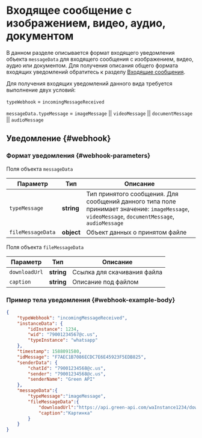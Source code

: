 # Входящее сообщение с изображением, видео, аудио, документом

В данном разделе описывается формат входящего уведомления объекта `messageData` для входящего сообщения с изображением, видео, аудио или документом. Для получения описания общего формата входящих уведомлений обратитесь к разделу [Входящие сообщения](Webhook-IncomingMessageReceived.md). 

Для получения входящих уведомлений данного вида требуется выполнение двух условий:

`typeWebhook` = `incomingMessageReceived`

`messageData.typeMessage` = `imageMessage` || `videoMessage` || `documentMessage` || `audioMessage`

## Уведомление {#webhook}

### Формат уведомления {#webhook-parameters}

Поля объекта `messageData`

Параметр | Тип | Описание
----- | ----- | -----
`typeMessage` | **string** | Тип принятого сообщения. Для сообщений данного типа поле принимает значение: `imageMessage`, `videoMessage`, `documentMessage`, `audioMessage`
`fileMessageData ` | **object** | Объект данных о принятом файле

Поля объекта `fileMessageData` 

Параметр | Тип | Описание
----- | ----- | -----
`downloadUrl` | **string** | Ссылка для скачивания файла
`caption` | **string** | Описание под файлом

### Пример тела уведомления {#webhook-example-body}

```json
{
    "typeWebhook": "incomingMessageReceived",
    "instanceData": {
        "idInstance": 1234,
        "wid": "79001234567@c.us",
        "typeInstance": "whatsapp"
    },
    "timestamp": 1588091580,
    "idMessage": "F7AEC1B7086ECDC7E6E45923F5EDB825",
    "senderData": {
        "chatId": "79001234568@c.us",
        "sender": "79001234568@c.us",
        "senderName": "Green API"
    },
    "messageData":{
        "typeMessage":"imageMessage",
        "fileMessageData":{
            "downloadUrl":"https://api.green-api.com/waInstance1234/downloadFile/19136A974392FA8CF584D70DD0E1AEDF",
            "caption":"Картинка"
        }
    }
}
```
